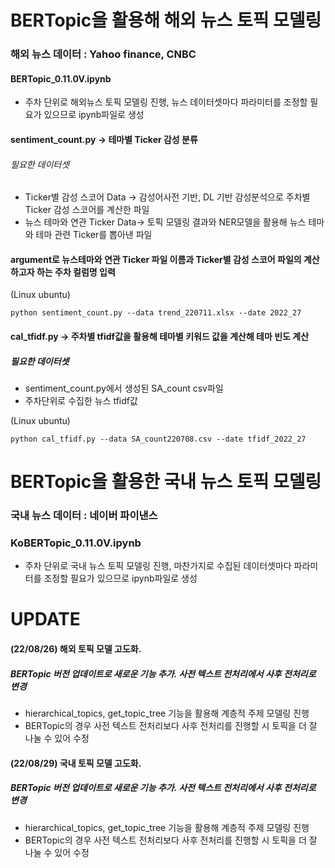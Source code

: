 # BERTopic을 활용해 해외 뉴스 토픽 모델링

### 해외 뉴스 데이터 : Yahoo finance, CNBC

#### BERTopic_0.11.0V.ipynb
- 주차 단위로 해외뉴스 토픽 모델링 진행, 뉴스 데이터셋마다 파라미터를 조정할 필요가 있으므로 ipynb파일로 생성

#### sentiment_count.py -> 테마별 Ticker 감성 분류
###### 필요한 데이터셋
- Ticker별 감성 스코어 Data -> 감성어사전 기반, DL 기반 감성분석으로 주차별 Ticker 감성 스코어를 계산한 파일
- 뉴스 테마와 연관 Ticker Data-> 토픽 모델링 결과와 NER모델을 활용해 뉴스 테마와 테마 관련 Ticker를 뽑아낸 파일

#### argument로 뉴스테마와 연관 Ticker 파일 이름과 Ticker별 감성 스코어 파일의 계산하고자 하는 주차 컬럼명 입력
(Linux ubuntu)

`python sentiment_count.py --data trend_220711.xlsx --date 2022_27`

#### cal_tfidf.py -> 주차별 tfidf값을 활용해 테마별 키워드 값을 계산해 테마 빈도 계산
##### 필요한 데이터셋
- sentiment_count.py에서 생성된 SA_count csv파일
- 주차단위로 수집한 뉴스 tfidf값

(Linux ubuntu)

`python cal_tfidf.py --data SA_count220708.csv --date tfidf_2022_27`


# BERTopic을 활용한 국내 뉴스 토픽 모델링

### 국내 뉴스 데이터 : 네이버 파이낸스

### KoBERTopic_0.11.0V.ipynb
- 주차 단위로 국내 뉴스 토픽 모델링 진행, 마찬가지로 수집된 데이터셋마다 파라미터를 조정할 필요가 있으므로 ipynb파일로 생성

# UPDATE
#### (22/08/26) 해외 토픽 모델 고도화. 
##### BERTopic 버전 업데이트로 새로운 기능 추가. 사전 텍스트 전처리에서 사후 전처리로 변경
- hierarchical_topics, get_topic_tree 기능을 활용해 계층적 주제 모델링 진행
- BERTopic의 경우 사전 텍스트 전처리보다 사후 전처리를 진행할 시 토픽을 더 잘 나눌 수 있어 수정

#### (22/08/29) 국내 토픽 모델 고도화.
##### BERTopic 버전 업데이트로 새로운 기능 추가. 사전 텍스트 전처리에서 사후 전처리로 변경
- hierarchical_topics, get_topic_tree 기능을 활용해 계층적 주제 모델링 진행
- BERTopic의 경우 사전 텍스트 전처리보다 사후 전처리를 진행할 시 토픽을 더 잘 나눌 수 있어 수정



